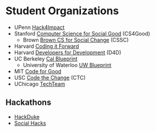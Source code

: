 # Student Organizations

- UPenn [Hack4Impact](https://hack4impact.org/)
- Stanford [Computer Science for Social Good](http://www.cs4good.com) (CS4Good)
  - Brown [Brown CS for Social Change](http://cssc.cs.brown.edu) (CSSC) 
- Harvard [Coding it Forward](http://codingitforward.com/)
- Harvard [Developers for Development](http://www.harvardd4d.com/) (D4D)
- UC Berkeley [Cal Blueprint](http://www.calblueprint.org/)
  - University of Waterloo [UW Blueprint](https://www.uwblueprint.org)
- MIT [Code for Good](http://codeforgood.mit.edu/)
- USC [Code the Change](https://ctcusc.com) (CTC)
- UChicago [TechTeam](https://www.uchicagotechteam.com) 

## Hackathons
- [HackDuke](https://www.hackduke.org/)
- [Social Hacks](http://socialhacks.tech/)
